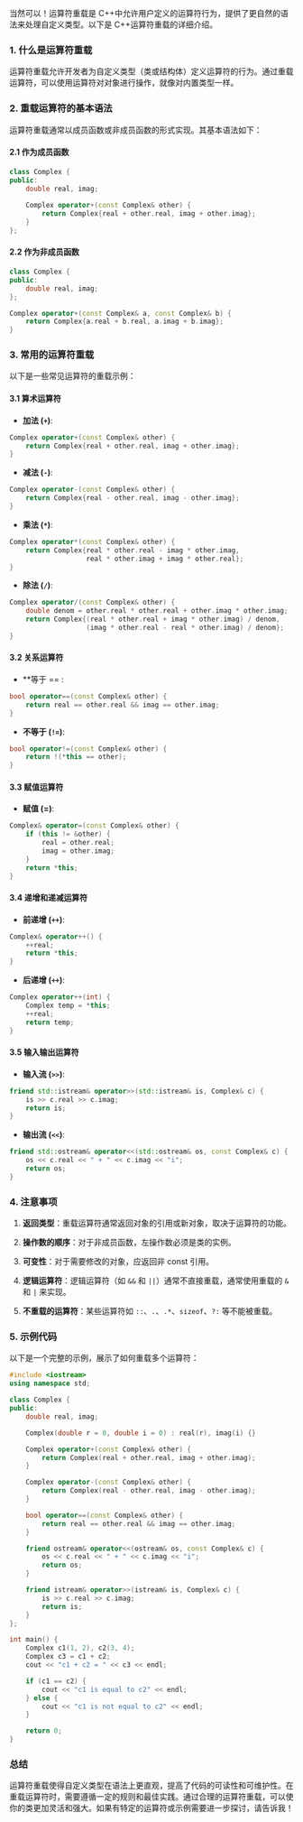 当然可以！运算符重载是 C++中允许用户定义的运算符行为，提供了更自然的语法来处理自定义类型。以下是 C++运算符重载的详细介绍。

### 1. 什么是运算符重载

运算符重载允许开发者为自定义类型（类或结构体）定义运算符的行为。通过重载运算符，可以使用运算符对对象进行操作，就像对内置类型一样。

### 2. 重载运算符的基本语法

运算符重载通常以成员函数或非成员函数的形式实现。其基本语法如下：

#### 2.1 作为成员函数

```cpp
class Complex {
public:
    double real, imag;
    
    Complex operator+(const Complex& other) {
        return Complex{real + other.real, imag + other.imag};
    }
};
```

#### 2.2 作为非成员函数

```cpp
class Complex {
public:
    double real, imag;
};

Complex operator+(const Complex& a, const Complex& b) {
    return Complex{a.real + b.real, a.imag + b.imag};
}
```

### 3. 常用的运算符重载

以下是一些常见运算符的重载示例：

#### 3.1 算术运算符

- **加法 (`+`)**:
  
```cpp
Complex operator+(const Complex& other) {
    return Complex{real + other.real, imag + other.imag};
}
```

- **减法 (`-`)**:

```cpp
Complex operator-(const Complex& other) {
    return Complex{real - other.real, imag - other.imag};
}
```

- **乘法 (`*`)**:

```cpp
Complex operator*(const Complex& other) {
    return Complex{real * other.real - imag * other.imag, 
                   real * other.imag + imag * other.real};
}
```

- **除法 (`/`)**:

```cpp
Complex operator/(const Complex& other) {
    double denom = other.real * other.real + other.imag * other.imag;
    return Complex{(real * other.real + imag * other.imag) / denom,
                   (imag * other.real - real * other.imag) / denom};
}
```

#### 3.2 关系运算符

- **等于 == :

```cpp
bool operator==(const Complex& other) {
    return real == other.real && imag == other.imag;
}
```

- **不等于 (`!=`)**:

```cpp
bool operator!=(const Complex& other) {
    return !(*this == other);
}
```

#### 3.3 赋值运算符

- **赋值 (=)**:

```cpp
Complex& operator=(const Complex& other) {
    if (this != &other) {
        real = other.real;
        imag = other.imag;
    }
    return *this;
}
```

#### 3.4 递增和递减运算符

- **前递增 (`++`)**:

```cpp
Complex& operator++() {
    ++real;
    return *this;
}
```

- **后递增 (`++`)**:

```cpp
Complex operator++(int) {
    Complex temp = *this;
    ++real;
    return temp;
}
```

#### 3.5 输入输出运算符

- **输入流 (`>>`)**:

```cpp
friend std::istream& operator>>(std::istream& is, Complex& c) {
    is >> c.real >> c.imag;
    return is;
}
```

- **输出流 (`<<`)**:

```cpp
friend std::ostream& operator<<(std::ostream& os, const Complex& c) {
    os << c.real << " + " << c.imag << "i";
    return os;
}
```

### 4. 注意事项

1. **返回类型**：重载运算符通常返回对象的引用或新对象，取决于运算符的功能。
  
2. **操作数的顺序**：对于非成员函数，左操作数必须是类的实例。

3. **可变性**：对于需要修改的对象，应返回非 const 引用。

4. **逻辑运算符**：逻辑运算符（如 `&&` 和 `||`）通常不直接重载，通常使用重载的 `&` 和 `|` 来实现。

5. **不重载的运算符**：某些运算符如 `::`、`.`、`.*`、`sizeof`、`?:` 等不能被重载。

### 5. 示例代码

以下是一个完整的示例，展示了如何重载多个运算符：

```cpp
#include <iostream>
using namespace std;

class Complex {
public:
    double real, imag;

    Complex(double r = 0, double i = 0) : real(r), imag(i) {}

    Complex operator+(const Complex& other) {
        return Complex(real + other.real, imag + other.imag);
    }

    Complex operator-(const Complex& other) {
        return Complex(real - other.real, imag - other.imag);
    }

    bool operator==(const Complex& other) {
        return real == other.real && imag == other.imag;
    }

    friend ostream& operator<<(ostream& os, const Complex& c) {
        os << c.real << " + " << c.imag << "i";
        return os;
    }

    friend istream& operator>>(istream& is, Complex& c) {
        is >> c.real >> c.imag;
        return is;
    }
};

int main() {
    Complex c1(1, 2), c2(3, 4);
    Complex c3 = c1 + c2;
    cout << "c1 + c2 = " << c3 << endl;

    if (c1 == c2) {
        cout << "c1 is equal to c2" << endl;
    } else {
        cout << "c1 is not equal to c2" << endl;
    }

    return 0;
}
```

### 总结

运算符重载使得自定义类型在语法上更直观，提高了代码的可读性和可维护性。在重载运算符时，需要遵循一定的规则和最佳实践。通过合理的运算符重载，可以使你的类更加灵活和强大。如果有特定的运算符或示例需要进一步探讨，请告诉我！